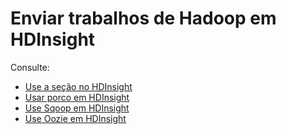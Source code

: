 <properties
    pageTitle="Enviar trabalhos de Hadoop em HDInsight | Microsoft Azure"
    description="Saiba como enviar trabalhos Hadoop a Azure HDInsight Hadoop."
    editor="cgronlun"
    manager="jhubbard"
    services="hdinsight"
    documentationCenter=""
    tags="azure-portal"
    authors="mumian"/>

<tags
    ms.service="hdinsight"
    ms.workload="big-data"
    ms.tgt_pltfrm="na"
    ms.devlang="na"
    ms.topic="article"
    ms.date="09/14/2016"
    ms.author="jgao"/>

# <a name="submit-hadoop-jobs-in-hdinsight"></a>Enviar trabalhos de Hadoop em HDInsight

Consulte: 

- [Use a seção no HDInsight](hdinsight-use-hive.md)
- [Usar porco em HDInsight](hdinsight-use-pig.md)
- [Use Sqoop em HDInsight](hdinsight-use-sqoop.md)
- [Use Oozie em HDInsight](hdinsight-use-oozie.md)

